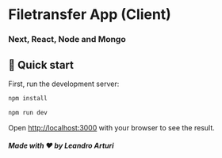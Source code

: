 # Filetransfer App (Client)

### Next, React, Node and Mongo

## 🚀 Quick start

First, run the development server:

```bash
npm install
```

```bash
npm run dev
```

Open [http://localhost:3000](http://localhost:3000) with your browser to see the result.

##### Made with ❤️ by Leandro Arturi

